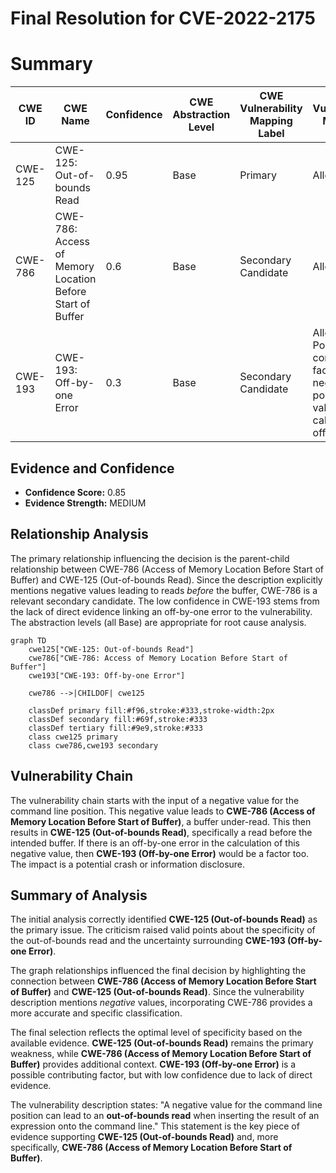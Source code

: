 # Final Resolution for CVE-2022-2175

# Summary
| CWE ID | CWE Name | Confidence | CWE Abstraction Level | CWE Vulnerability Mapping Label | CWE-Vulnerability Mapping Notes |
|---|---|---|---|---|---|
| CWE-125 | CWE-125: Out-of-bounds Read | 0.95 | Base | Primary | Allowed |
| CWE-786 | CWE-786: Access of Memory Location Before Start of Buffer | 0.6 | Base | Secondary Candidate | Allowed |
| CWE-193 | CWE-193: Off-by-one Error | 0.3 | Base | Secondary Candidate | Allowed; Possible contributing factor if negative position value calculation is off by one. |

## Evidence and Confidence

*   **Confidence Score:** 0.85
*   **Evidence Strength:** MEDIUM

## Relationship Analysis
The primary relationship influencing the decision is the parent-child relationship between CWE-786 (Access of Memory Location Before Start of Buffer) and CWE-125 (Out-of-bounds Read). Since the description explicitly mentions negative values leading to reads *before* the buffer, CWE-786 is a relevant secondary candidate. The low confidence in CWE-193 stems from the lack of direct evidence linking an off-by-one error to the vulnerability. The abstraction levels (all Base) are appropriate for root cause analysis.

```mermaid
graph TD
    cwe125["CWE-125: Out-of-bounds Read"]
    cwe786["CWE-786: Access of Memory Location Before Start of Buffer"]
    cwe193["CWE-193: Off-by-one Error"]
    
    cwe786 -->|CHILDOF| cwe125

    classDef primary fill:#f96,stroke:#333,stroke-width:2px
    classDef secondary fill:#69f,stroke:#333
    classDef tertiary fill:#9e9,stroke:#333
    class cwe125 primary
    class cwe786,cwe193 secondary
```

## Vulnerability Chain
The vulnerability chain starts with the input of a negative value for the command line position. This negative value leads to **CWE-786 (Access of Memory Location Before Start of Buffer)**, a buffer under-read. This then results in **CWE-125 (Out-of-bounds Read)**, specifically a read before the intended buffer. If there is an off-by-one error in the calculation of this negative value, then **CWE-193 (Off-by-one Error)** would be a factor too. The impact is a potential crash or information disclosure.

## Summary of Analysis
The initial analysis correctly identified **CWE-125 (Out-of-bounds Read)** as the primary issue. The criticism raised valid points about the specificity of the out-of-bounds read and the uncertainty surrounding **CWE-193 (Off-by-one Error)**.

The graph relationships influenced the final decision by highlighting the connection between **CWE-786 (Access of Memory Location Before Start of Buffer)** and **CWE-125 (Out-of-bounds Read)**. Since the vulnerability description mentions *negative* values, incorporating CWE-786 provides a more accurate and specific classification.

The final selection reflects the optimal level of specificity based on the available evidence. **CWE-125 (Out-of-bounds Read)** remains the primary weakness, while **CWE-786 (Access of Memory Location Before Start of Buffer)** provides additional context. **CWE-193 (Off-by-one Error)** is a possible contributing factor, but with low confidence due to lack of direct evidence.

The vulnerability description states: "A negative value for the command line position can lead to an **out-of-bounds read** when inserting the result of an expression onto the command line." This statement is the key piece of evidence supporting **CWE-125 (Out-of-bounds Read)** and, more specifically, **CWE-786 (Access of Memory Location Before Start of Buffer)**.